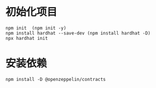 # 初始化项目
```shell
npm init  (npm init -y)
npm install hardhat --save-dev (npm install hardhat -D)
npx hardhat init
```

# 安装依赖
```shell
npm install -D @openzeppelin/contracts
```


